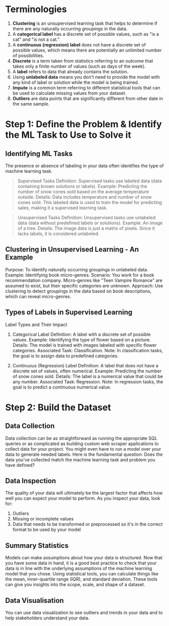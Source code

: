 # Terminologies
1. **Clustering** is an unsupervised learning task that helps to determine if there are any naturally occurring groupings in the data.
2. A **categorical label** has a discrete set of possible values, such as "is a cat" and "is not a cat."
3. A **continuous (regression) label** does not have a discrete set of possible values, which means there are potentially an unlimited number of possibilities.
4. **Discrete** is a term taken from statistics referring to an outcome that takes only a finite number of values (such as days of the week).
5. A **label** refers to data that already contains the solution.
6. Using **unlabeled data** means you don't need to provide the model with any kind of label or solution while the model is being trained.
7. **Impute** is a common term referring to different statistical tools that can be used to calculate missing values from your dataset.
8. **Outliers** are data points that are significantly different from other date in the same sample.

# Step 1: Define the Problem & Identify the ML Task to Use to Solve it

## Identifying ML Tasks

The presence or absence of labeling in your data often identifies the type of machine learning task.

> Supervised Tasks
Definition: Supervised tasks use labeled data (data containing known solutions or labels).
Example: Predicting the number of snow cones sold based on the average temperature outside.
Details: Data includes temperature and number of snow cones sold. This labeled data is used to train the model for predicting sales, making it a supervised learning task.

> Unsupervised Tasks
Definition: Unsupervised tasks use unlabeled data (data without predefined labels or solutions).
Example: An image of a tree.
Details: The image data is just a matrix of pixels. Since it lacks labels, it is considered unlabeled.

## Clustering in Unsupervised Learning - An Example
Purpose: To identify naturally occurring groupings in unlabeled data.
Example: Identifying book micro-genres.
Scenario: You work for a book recommendation company. Micro-genres like "Teen Vampire Romance" are assumed to exist, but their specific categories are unknown.
Approach: Use clustering to detect groupings in the data based on book descriptions, which can reveal micro-genres.

## Types of Labels in Supervised Learning
Label Types and Their Impact

1. Categorical Label
Definition: A label with a discrete set of possible values.
Example: Identifying the type of flower based on a picture.
Details: The model is trained with images labeled with specific flower categories.
Associated Task: Classification.
Note: In classification tasks, the goal is to assign data to predefined categories.

3. Continuous (Regression) Label
Definition: A label that does not have a discrete set of values, often numerical.
Example: Predicting the number of snow cones sold.
Details: The label is a numerical value that could be any number.
Associated Task: Regression.
Note: In regression tasks, the goal is to predict a continuous numerical value.

# Step 2: Build the Dataset

## Data Collection
Data collection can be as straightforward as running the appropriate SQL queries or as complicated as building custom web scraper applications to collect data for your project. You might even have to run a model over your data to generate needed labels. Here is the fundamental question:
Does the data you've collected match the machine learning task and problem you have defined?

## Data Inspection
The quality of your data will ultimately be the largest factor that affects how well you can expect your model to perform. As you inspect your data, look for:
1. Outliers
2. Missing or incomplete values
3. Data that needs to be transformed or preprocessed so it's in the correct format to be used by your model

## Summary Statistics
Models can make assumptions about how your data is structured.
Now that you have some data in hand, it is a good best practice to check that your data is in line with the underlying assumptions of the machine learning model that you chose.
Using statistical tools, you can calculate things like the mean, inner-quartile range (IQR), and standard deviation. These tools can give you insights into the scope, scale, and shape of a dataset.

## Data Visualisation
You can use data visualization to see outliers and trends in your data and to help stakeholders understand your data.

